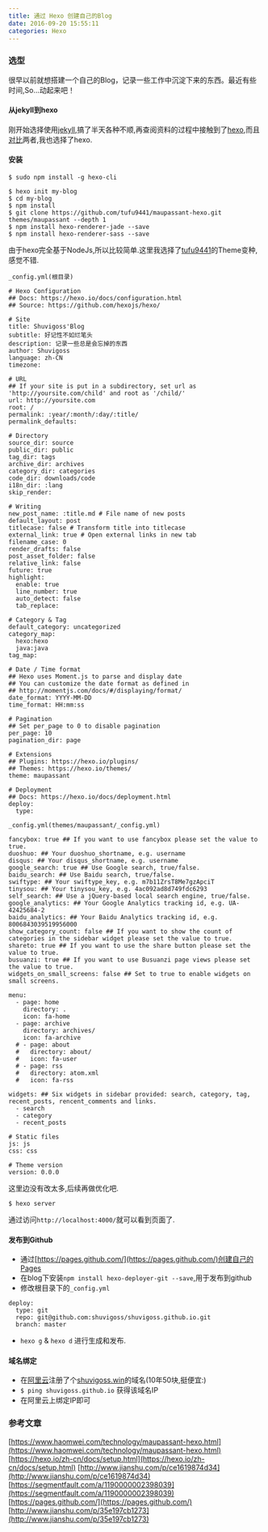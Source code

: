 ```yaml
---
title: 通过 Hexo 创建自己的Blog
date: 2016-09-20 15:55:11
categories: Hexo
---
```


### 选型

很早以前就想搭建一个自己的Blog，记录一些工作中沉淀下来的东西。最近有些时间,So...动起来吧！

<!--more-->
#### 从jekyll到hexo
刚开始选择使用[jekyll](https://jekyllrb.com/),搞了半天各种不顺,再查阅资料的过程中接触到了[hexo](https://hexo.io/zh-cn/),而且[对比](http://www.jianshu.com/p/ce1619874d34)两者,我也选择了hexo.

#### 安装
```
$ sudo npm install -g hexo-cli
```
```
$ hexo init my-blog
$ cd my-blog
$ npm install
$ git clone https://github.com/tufu9441/maupassant-hexo.git themes/maupassant --depth 1
$ npm install hexo-renderer-jade --save
$ npm install hexo-renderer-sass --save
```
由于hexo完全基于NodeJs,所以比较简单.这里我选择了[tufu9441](https://github.com/tufu9441/maupassant-hexo)的Theme变种,感觉不错.

`_config.yml(根目录)`

```
# Hexo Configuration
## Docs: https://hexo.io/docs/configuration.html
## Source: https://github.com/hexojs/hexo/

# Site
title: Shuvigoss'Blog
subtitle: 好记性不如烂笔头
description: 记录一些总是会忘掉的东西
author: Shuvigoss
language: zh-CN
timezone:

# URL
## If your site is put in a subdirectory, set url as 'http://yoursite.com/child' and root as '/child/'
url: http://yoursite.com
root: /
permalink: :year/:month/:day/:title/
permalink_defaults:

# Directory
source_dir: source
public_dir: public
tag_dir: tags
archive_dir: archives
category_dir: categories
code_dir: downloads/code
i18n_dir: :lang
skip_render:

# Writing
new_post_name: :title.md # File name of new posts
default_layout: post
titlecase: false # Transform title into titlecase
external_link: true # Open external links in new tab
filename_case: 0
render_drafts: false
post_asset_folder: false
relative_link: false
future: true
highlight:
  enable: true
  line_number: true
  auto_detect: false
  tab_replace:

# Category & Tag
default_category: uncategorized
category_map:
  hexo:hexo
  java:java
tag_map:

# Date / Time format
## Hexo uses Moment.js to parse and display date
## You can customize the date format as defined in
## http://momentjs.com/docs/#/displaying/format/
date_format: YYYY-MM-DD
time_format: HH:mm:ss

# Pagination
## Set per_page to 0 to disable pagination
per_page: 10
pagination_dir: page

# Extensions
## Plugins: https://hexo.io/plugins/
## Themes: https://hexo.io/themes/
theme: maupassant

# Deployment
## Docs: https://hexo.io/docs/deployment.html
deploy:
  type:

```

`_config.yml(themes/maupassant/_config.yml)`

```
fancybox: true ## If you want to use fancybox please set the value to true.
duoshuo: ## Your duoshuo_shortname, e.g. username
disqus: ## Your disqus_shortname, e.g. username
google_search: true ## Use Google search, true/false.
baidu_search: ## Use Baidu search, true/false.
swiftype: ## Your swiftype_key, e.g. m7b11ZrsT8Me7gzApciT
tinysou: ## Your tinysou_key, e.g. 4ac092ad8d749fdc6293
self_search: ## Use a jQuery-based local search engine, true/false.
google_analytics: ## Your Google Analytics tracking id, e.g. UA-42425684-2
baidu_analytics: ## Your Baidu Analytics tracking id, e.g. 8006843039519956000
show_category_count: false ## If you want to show the count of categories in the sidebar widget please set the value to true.
shareto: true ## If you want to use the share button please set the value to true.
busuanzi: true ## If you want to use Busuanzi page views please set the value to true.
widgets_on_small_screens: false ## Set to true to enable widgets on small screens.

menu:
  - page: home
    directory: .
    icon: fa-home
  - page: archive
    directory: archives/
    icon: fa-archive
  # - page: about
  #   directory: about/
  #   icon: fa-user
  # - page: rss
  #   directory: atom.xml
  #   icon: fa-rss

widgets: ## Six widgets in sidebar provided: search, category, tag, recent_posts, rencent_comments and links.
  - search
  - category
  - recent_posts

# Static files
js: js
css: css

# Theme version
version: 0.0.0

```
这里边没有改太多,后续再做优化吧.

```
$ hexo server
```

通过访问`http://localhost:4000/`就可以看到页面了.

#### 发布到Github
* 通过[https://pages.github.com/](https://pages.github.com/)创建自己的Pages
* 在blog下安装`npm install hexo-deployer-git --save`,用于发布到github
* 修改根目录下的`_config.yml`
```
deploy:
  type: git
  repo: git@github.com:shuvigoss/shuvigoss.github.io.git
  branch: master
```
* `hexo g` & `hexo d` 进行生成和发布.

#### 域名绑定
* 在[阿里云](https://wanwang.aliyun.com)注册了个[shuvigoss.win](http://www.shuvigoss.win)的域名(10年50块,挺便宜:)
* `$ ping shuvigoss.github.io` 获得该域名IP
* 在阿里云上绑定IP即可

### 参考文章
[https://www.haomwei.com/technology/maupassant-hexo.html](https://www.haomwei.com/technology/maupassant-hexo.html)
[https://hexo.io/zh-cn/docs/setup.html](https://hexo.io/zh-cn/docs/setup.html)
[http://www.jianshu.com/p/ce1619874d34](http://www.jianshu.com/p/ce1619874d34)
[https://segmentfault.com/a/1190000002398039](https://segmentfault.com/a/1190000002398039)
[https://pages.github.com/](https://pages.github.com/)
[http://www.jianshu.com/p/35e197cb1273](http://www.jianshu.com/p/35e197cb1273)